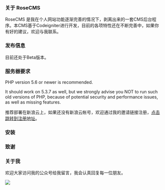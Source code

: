### 关于 RoseCMS

RoseCMS 是我在个人网站功能逐渐完善的情况下，剥离出来的一套CMS后台程序。本CMS基于Codeigniter进行开发，目前的各项特性还在不断完善中，如果你有好的建议，欢迎与我联系。

### 发布信息

目前还处于Beta版本。

### 服务器要求

PHP version 5.6 or newer is recommended.

It should work on 5.3.7 as well, but we strongly advise you NOT to run
such old versions of PHP, because of potential security and performance
issues, as well as missing features.

推荐部署在新浪云上，如果还没有新浪云帐号，欢迎通过我的邀请链接注册，[点击跳转到注册地址](http://t.cn/R5cmJrI)。

### 安装

### 致谢

### 关于我

欢迎大家访问我的公众号给我留言，我会认真回复每一位朋友。

![](http://www.edulinks.cn/static/default/image/sapublic.jpg)